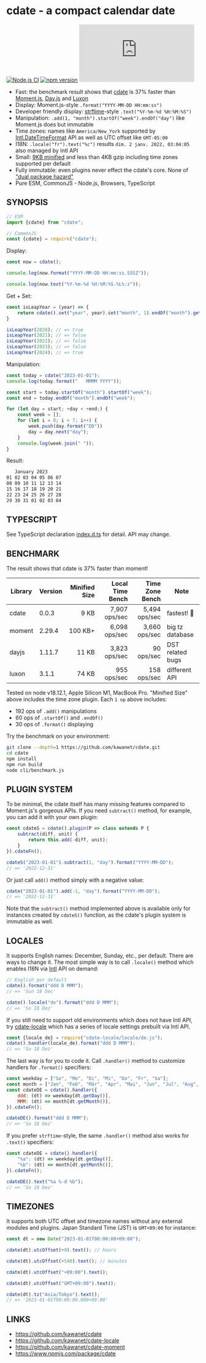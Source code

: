 # cdate - a compact calendar date

[![Node.js CI](https://github.com/kawanet/cdate/workflows/Node.js%20CI/badge.svg?branch=main)](https://github.com/kawanet/cdate/actions/)
[![npm version](https://img.shields.io/npm/v/cdate)](https://www.npmjs.com/package/cdate)
[![gzip size](https://img.badgesize.io/https://unpkg.com/cdate/dist/cdate.min.js?compression=gzip)](https://unpkg.com/cdate/dist/cdate.min.js)

- Fast: the benchmark result shows that [cdate](https://github.com/kawanet/cdate) is 37% faster than 
  [Moment.js](https://www.npmjs.com/package/moment), 
  [Day.js](https://www.npmjs.com/package/dayjs) and
  [Luxon](https://www.npmjs.com/package/luxon)
- Display: Moment.js-style `.format("YYYY-MM-DD HH:mm:ss")`
- Developer friendly display: [strftime](https://man.openbsd.org/strftime.3)-style `.text("%Y-%m-%d %H:%M:%S")`
- Manipulation: `.add(1, "month").startOf("week").endOf("day")` like Moment.js does but immutable
- Time zones: names like `America/New_York` supported by
  [Intl.DateTimeFormat](https://developer.mozilla.org/docs/Web/JavaScript/Reference/Global_Objects/Intl/DateTimeFormat/DateTimeFormat)
  API as well as UTC offset like `GMT-05:00`
- I18N: `.locale("fr").text("%c")` results `dim. 2 janv. 2022, 03:04:05` also managed by Intl API
- Small: [9KB minified](https://cdn.jsdelivr.net/npm/cdate/dist/cdate.min.js) and less than 4KB gzip including time zones supported per default
- Fully immutable: even plugins never effect the cdate's core.
  None of ["dual package hazard"](https://nodejs.org/api/packages.html#dual-package-hazard)
- Pure ESM, CommonJS - Node.js, Browsers, TypeScript

## SYNOPSIS

```js
// ESM
import {cdate} from "cdate";

// CommonJS
const {cdate} = require("cdate"); 
```

Display:

```js
const now = cdate();

console.log(now.format("YYYY-MM-DD HH:mm:ss.SSSZ"));

console.log(now.text("%Y-%m-%d %H:%M:%S.%L%:z"));
```

Get + Set:

```js
const isLeapYear = (year) => {
    return cdate().set("year", year).set("month", 1).endOf("month").get("date") === 29;
}

isLeapYear(2020); // => true
isLeapYear(2021); // => false
isLeapYear(2022); // => false
isLeapYear(2023); // => false
isLeapYear(2024); // => true
```

Manipulation:

```js
const today = cdate("2023-01-01");
console.log(today.format("   MMMM YYYY"));

const start = today.startOf("month").startOf("week");
const end = today.endOf("month").endOf("week");

for (let day = start; +day < +end;) {
    const week = [];
    for (let i = 0; i < 7; i++) {
        week.push(day.format("DD"))
        day = day.next("day");
    }
    console.log(week.join(" "));
}
```

Result:

```txt
   January 2023
01 02 03 04 05 06 07
08 09 10 11 12 13 14
15 16 17 18 19 20 21
22 23 24 25 26 27 28
29 30 31 01 02 03 04
```

## TYPESCRIPT

See TypeScript declaration [index.d.ts](https://github.com/kawanet/cdate/blob/main/index.d.ts) for detail. API may
change.

## BENCHMARK

The result shows that cdate is 37% faster than moment!

| Library | Version | Minified Size | Local Time Bench | Time Zone Bench | Note             | 
|---------|---------|--------------:|-----------------:|----------------:|------------------|
| cdate   | 0.0.3   |          9 KB |    7,907 ops/sec |   5,494 ops/sec | fastest! 🍺      |
| moment  | 2.29.4  |       100 KB+ |    6,098 ops/sec |   3,660 ops/sec | big tz database  |
| dayjs   | 1.11.7  |         11 KB |    3,823 ops/sec |      90 ops/sec | DST related bugs |
| luxon   | 3.1.1   |         74 KB |      955 ops/sec |     158 ops/sec | different API    |

Tested on node v18.12.1, Apple Silicon M1, MacBook Pro.
"Minified Size" above includes the time zone plugin.
Each `1 op` above includes:

- 192 ops of `.add()` manipulations
- 60 ops of `.startOf()` and `.endOf()`
- 30 ops of `.format()` displaying

Try the benchmark on your environment:

```sh
git clone --depth=1 https://github.com/kawanet/cdate.git
cd cdate
npm install
npm run build 
node cli/benchmark.js
```

## PLUGIN SYSTEM

To be minimal, the cdate itself has many missing features compared to Moment.js's gorgeous APIs.
If you need `subtract()` method, for example, you can add it with your own plugin:

```js
const cdateS = cdate().plugin(P => class extends P {
    subtract(diff, unit) {
        return this.add(-diff, unit);
    }
}).cdateFn();

cdateS("2023-01-01").subtract(1, "day").format("YYYY-MM-DD");
// => '2022-12-31'
```

Or just call `add()` method simply with a negative value:

```js
cdate("2023-01-01").add(-1, "day").format("YYYY-MM-DD");
// => '2022-12-31'
```

Note that the `subtract()` method implemented above is available only for instances created by `cdateS()` function,
as the cdate's plugin system is immutable as well.

## LOCALES

It supports English names: December, Sunday, etc., per default.
There are ways to change it.
The most simple way is to call `.locale()` method which enables I18N via
[Intl](https://developer.mozilla.org/docs/Web/JavaScript/Reference/Global_Objects/Intl/DateTimeFormat/DateTimeFormat)
API on demand:

```js
// English per default
cdate().format("ddd D MMM");
// => 'Sun 18 Dec'

cdate().locale("de").format("ddd D MMM");
// => 'So 18 Dez'
```

If you still need to support old environments which does not have Intl API, try
[cdate-locale](https://www.npmjs.com/package/cdate-locale)
which has a series of locale settings prebuilt via Intl API.

```js
const {locale_de} = require("cdate-locale/locale/de.js");
cdate().handler(locale_de).format("ddd D MMM");
// => 'So 18 Dez'
```

The last way is for you to code it.
Call `.handler()` method to customize handlers for `.format()` specifiers:

```js
const weekday = ["So", "Mo", "Di", "Mi", "Do", "Fr", "Sa"];
const month = ["Jan", "Feb", "Mär", "Apr", "Mai", "Jun", "Jul", "Aug", "Sep", "Okt", "Nov", "Dez"];
const cdateDE = cdate().handler({
    ddd: (dt) => weekday[dt.getDay()],
    MMM: (dt) => month[dt.getMonth()],
}).cdateFn();

cdateDE().format("ddd D MMM");
// => 'So 18 Dez'
```

If you prefer `strftime`-style, the same `.handler()` method also works for `.text()` specifiers:

```js
const cdateDE = cdate().handler({
    "%a": (dt) => weekday[dt.getDay()],
    "%b": (dt) => month[dt.getMonth()],
}).cdateFn();

cdateDE().text("%a %-d %b");
// => 'So 18 Dez'
```

## TIMEZONES

It supports both UTC offset and timezone names
without any external modules and plugins.
Japan Standard Time (JST) is `GMT+09:00` for instance:

```js
const dt = new Date("2023-01-01T00:00:00+09:00");

cdate(dt).utcOffset(+9).text(); // hours

cdate(dt).utcOffset(+540).text(); // minutes

cdate(dt).utcOffset("+09:00").text();

cdate(dt).utcOffset("GMT+09:00").text();

cdate(dt).tz("Asia/Tokyo").text();
// => '2023-01-01T00:00:00.000+09:00'
```

## LINKS

- https://github.com/kawanet/cdate
- https://github.com/kawanet/cdate-locale
- https://github.com/kawanet/cdate-moment
- https://www.npmjs.com/package/cdate
